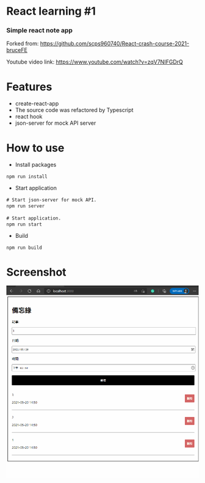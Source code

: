 # React learning #1

### Simple react note app

Forked from: https://github.com/scps960740/React-crash-course-2021-bruceFE

Youtube video link:
https://www.youtube.com/watch?v=zqV7NIFGDrQ

# Features

- create-react-app
- The source code was refactored by Typescript
- react hook
- json-server for mock API server

# How to use

- Install packages

```shell
npm run install
```
- Start application

```shell
# Start json-server for mock API.
npm run server

# Start application.
npm run start
```

- Build

```shell
npm run build
```

# Screenshot
![Alt text](Demo.gif)



